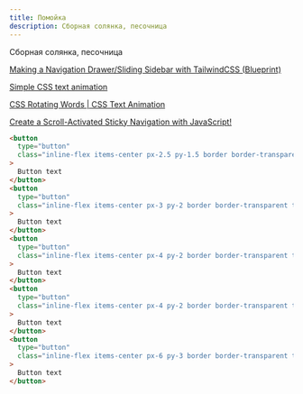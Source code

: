 ```yaml
---
title: Помойка
description: Сборная солянка, песочница
---
```


Сборная солянка, песочница

[Making a Navigation Drawer/Sliding Sidebar with TailwindCSS (Blueprint)](https://dev.to/fayaz/making-a-navigation-drawer-sliding-sidebar-with-tailwindcss-blueprint-581l)

[Simple CSS text animation](https://codepen.io/yemon/pen/pWoROm)

[CSS Rotating Words | CSS Text Animation](https://www.youtube.com/watch?v=f0qX-lkk8Y8)

[Create a Scroll-Activated Sticky Navigation with JavaScript!](https://www.youtube.com/watch?v=RYUuGgC_IY0)


<t-button></t-button>

```html
<button
  type="button"
  class="inline-flex items-center px-2.5 py-1.5 border border-transparent text-xs font-medium rounded shadow-sm text-white bg-indigo-600 hover:bg-indigo-700 focus:outline-none focus:ring-2 focus:ring-offset-2 focus:ring-indigo-500"
>
  Button text
</button>
<button
  type="button"
  class="inline-flex items-center px-3 py-2 border border-transparent text-sm leading-4 font-medium rounded-md shadow-sm text-white bg-indigo-600 hover:bg-indigo-700 focus:outline-none focus:ring-2 focus:ring-offset-2 focus:ring-indigo-500"
>
  Button text
</button>
<button
  type="button"
  class="inline-flex items-center px-4 py-2 border border-transparent text-sm font-medium rounded-md shadow-sm text-white bg-indigo-600 hover:bg-indigo-700 focus:outline-none focus:ring-2 focus:ring-offset-2 focus:ring-indigo-500"
>
  Button text
</button>
<button
  type="button"
  class="inline-flex items-center px-4 py-2 border border-transparent text-base font-medium rounded-md shadow-sm text-white bg-indigo-600 hover:bg-indigo-700 focus:outline-none focus:ring-2 focus:ring-offset-2 focus:ring-indigo-500"
>
  Button text
</button>
<button
  type="button"
  class="inline-flex items-center px-6 py-3 border border-transparent text-base font-medium rounded-md shadow-sm text-white bg-indigo-600 hover:bg-indigo-700 focus:outline-none focus:ring-2 focus:ring-offset-2 focus:ring-indigo-500"
>
  Button text
</button>
```
